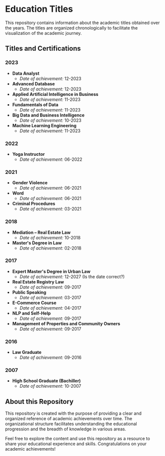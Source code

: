 # Education Titles

This repository contains information about the academic titles obtained over the years. The titles are organized chronologically to facilitate the visualization of the academic journey.

## Titles and Certifications

### 2023
- **Data Analyst**
  - *Date of achievement:* 12-2023
- **Advanced Database**
  - *Date of achievement:* 12-2023
- **Applied Artificial Intelligence in Business**
  - *Date of achievement:* 11-2023
- **Fundamentals of Data**
  - *Date of achievement:* 11-2023
- **Big Data and Business Intelligence**
  - *Date of achievement:* 10-2023
- **Machine Learning Engineering**
  - *Date of achievement:* 11-2023

### 2022
- **Yoga Instructor**
  - *Date of achievement:* 06-2022

### 2021
- **Gender Violence**
  - *Date of achievement:* 06-2021
- **Word**
  - *Date of achievement:* 06-2021
- **Criminal Procedures**
  - *Date of achievement:* 03-2021

### 2018
- **Mediation – Real Estate Law**
  - *Date of achievement:* 10-2018
- **Master's Degree in Law**
  - *Date of achievement:* 02-2018

### 2017
- **Expert Master's Degree in Urban Law**
  - *Date of achievement:* 12-2027 (Is the date correct?)
- **Real Estate Registry Law**
  - *Date of achievement:* 09-2017
- **Public Speaking**
  - *Date of achievement:* 03-2017
- **E-Commerce Course**
  - *Date of achievement:* 04-2017
- **NLP and Self-Help**
  - *Date of achievement:* 09-2017
- **Management of Properties and Community Owners**
  - *Date of achievement:* 09-2017

### 2016
- **Law Graduate**
  - *Date of achievement:* 09-2016

### 2007
- **High School Graduate (Bachiller)**
  - *Date of achievement:* 10-2007

## About this Repository

This repository is created with the purpose of providing a clear and organized reference of academic achievements over time. The organizational structure facilitates understanding the educational progression and the breadth of knowledge in various areas.

Feel free to explore the content and use this repository as a resource to share your educational experience and skills. Congratulations on your academic achievements!
